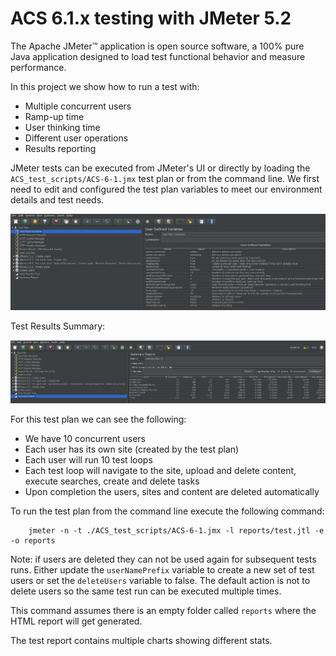 # ACS 6.1.x testing with JMeter 5.2

The Apache JMeter™ application is open source software, a 100% pure Java application designed to load test functional behavior and measure performance.

In this project we show how to run a test with:

  - Multiple concurrent users
  - Ramp-up time
  - User thinking time
  - Different user operations
  - Results reporting

JMeter tests can be executed from JMeter's UI or directly by loading the `ACS_test_scripts/ACS-6-1.jmx` test plan or from the command line. We first need to edit and configured the test plan variables to meet our environment details and test needs.
     
![JMeter  UI](images/JMeterTestVariables.png)

Test Results Summary:

![JMeter  Results](images/JMeterTestResults.png)

For this test plan we can see the following:

  - We have 10 concurrent users
  - Each user has its own site (created by the test plan)
  - Each user will run 10 test loops
  - Each test loop will navigate to the site, upload and delete content, execute searches, create and delete tasks
  - Upon completion the users, sites and content are deleted automatically

To run the test plan from the command line execute the following command:

        jmeter -n -t ./ACS_test_scripts/ACS-6-1.jmx -l reports/test.jtl -e -o reports


Note: if users are deleted they can not be used again for subsequent tests runs.  Either update the `userNamePrefix` variable to create a new set of test users or set the `deleteUsers` variable to false. The default action is not to delete users so the same test run can be executed multiple times.

This command assumes there is an empty folder called `reports` where the HTML report will get generated.

The test report contains multiple charts showing different stats.




  
